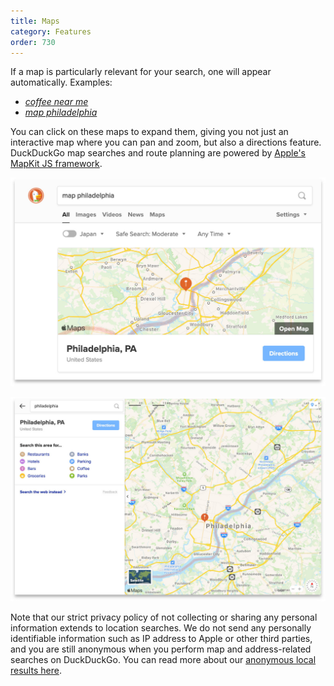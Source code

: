 ```yaml
---
title: Maps
category: Features
order: 730
---
```


If a map is particularly relevant for your search, one will appear automatically. Examples:

- [*coffee near me*](https://duckduckgo.com/?q=coffee+near+me)
- [*map philadelphia*](https://duckduckgo.com/?q=map+philadelphia)

You can click on these maps to expand them, giving you not just an interactive map where you can pan and zoom, but also a directions feature. DuckDuckGo map searches and route planning are powered by [Apple's MapKit JS framework](https://developer.apple.com/maps/web/).

![Screenshot showing a map within DuckDuckGo Search results](/images/duckduckgo-map-example1.jpg)

![Screenshot showing an interactive map on DuckDuckGo Search](/images/duckduckgo-map-example2.jpg)

Note that our strict privacy policy of not collecting or sharing any personal information extends to location searches. We do not send any personally identifiable information such as IP address to Apple or other third parties, and you are still anonymous when you perform map and address-related searches on DuckDuckGo. You can read more about our [anonymous local results here](/privacy/anonymous-localized-results/).
